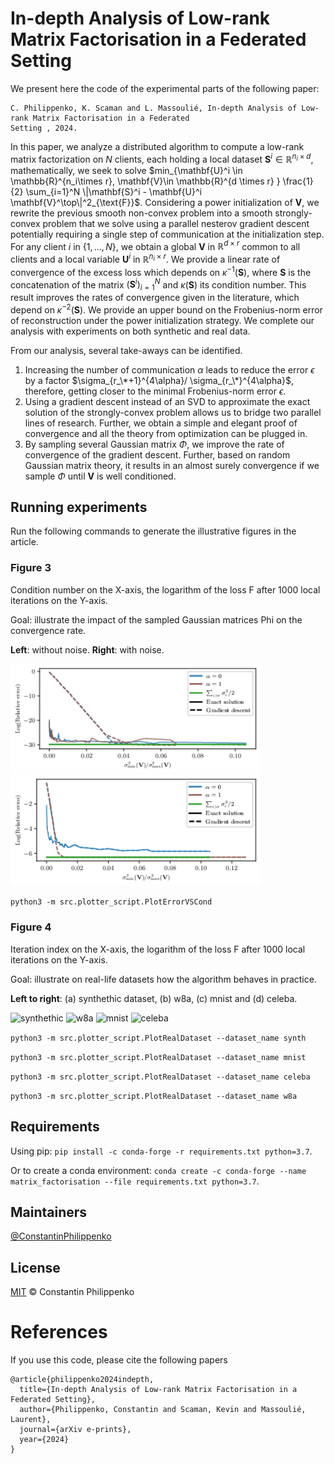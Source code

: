 # In-depth Analysis of Low-rank Matrix Factorisation in a Federated Setting
We present here the code of the experimental parts of the following paper:
```
C. Philippenko, K. Scaman and L. Massoulié, In-depth Analysis of Low-rank Matrix Factorisation in a Federated 
Setting , 2024.
```

In this paper, we analyze a distributed algorithm to compute a low-rank matrix factorization on $N$ clients, each 
holding a local dataset $\mathbf{S}^i \in \mathbb{R}^{n_i \times d}$, mathematically, we seek to solve 
$min_{\mathbf{U}^i \in \mathbb{R}^{n_i\times r}, \mathbf{V}\in \mathbb{R}^{d \times r} } \frac{1}{2} \sum_{i=1}^N \|\mathbf{S}^i - \mathbf{U}^i \mathbf{V}^\top\|^2_{\text{F}}$. 
Considering a power initialization of $\mathbf{V}$, we rewrite the previous smooth non-convex problem into a smooth 
strongly-convex problem that we solve using a parallel nesterov gradient descent potentially requiring a single step of 
communication at the initialization step. For any client $i$ in $\{1, \dots, N\}$, we obtain a global $\mathbf{V}$ in 
$\mathbb{R}^{d \times r}$ common to all clients and a local variable $\mathbf{U}^i$ in $\mathbb{R}^{n_i \times r}$. We 
provide a linear rate of convergence of the excess loss which depends on $\kappa^{-1}(\mathbf{S})$, where $\mathbf{S}$ 
is the concatenation of the matrix $(\mathbf{S}^i)_{i=1}^N$ and $\kappa(\mathbf{S})$ its condition number. This result 
improves the rates of convergence given in the literature, which depend on $\kappa^{-2}(\mathbf{S})$. We provide an 
upper bound on the Frobenius-norm error of reconstruction under the power initialization strategy. We complete our 
analysis with experiments on both synthetic and real data.


From our analysis, several take-aways can be identified.
1. Increasing the number of communication $\alpha$ leads to reduce the error $\epsilon$ by a factor 
$\sigma_{r_\*+1}^{4\alpha}/ \sigma_{r_\*}^{4\alpha}$, therefore, getting closer to the minimal Frobenius-norm error 
$\epsilon$.
2. Using a gradient descent instead of an SVD to approximate the exact solution of the strongly-convex problem allows us 
to bridge two parallel lines of research. Further, we obtain a simple and elegant proof of convergence and all the 
theory from optimization can be plugged in.
3. By sampling several Gaussian matrix $\Phi$, we improve the rate of convergence of the gradient descent. Further, 
based on random Gaussian matrix theory, it results in an almost surely convergence if we sample $\Phi$ until 
$\mathbf{V}$ is well conditioned.

## Running experiments

Run the following commands to generate the illustrative figures in the article.

### Figure 3

Condition number on the X-axis, the logarithm of the loss F after 1000 local iterations on the Y-axis.

Goal: illustrate the impact of the sampled Gaussian matrices Phi on the convergence rate.


**Left**: without noise. **Right**: with noise.

<p float="left">
  <img src="pictures_for_README/convergence_vs_cond_synth_N25_d200_r5_U_eps0.png" alt="Condition number on X-axis, loss 
on Y-axis, without noise" width="400"/>
  <img src="pictures_for_README/convergence_vs_cond_synth_N25_d200_r5_U_eps1e-06.png" alt="Condition number on X-axis, 
loss on Y-axis, with noise" width="400"/>
</p>

```python3 -m src.plotter_script.PlotErrorVSCond```

### Figure 4

Iteration index on the X-axis, the logarithm of the loss F after 1000 local iterations on the Y-axis.

Goal: illustrate on real-life datasets how the algorithm behaves in practice.


**Left to right**: (a) synthethic dataset, (b) w8a, (c) mnist and (d) celeba.

<p float="left">
  <img src="pictures_for_README/synth_N25_d200_r5_U_eps1e-06.png" alt="synthethic" width="200"/>
  <img src="pictures_for_README/w8a_N25_d300_r20_U.png" alt="w8a" width="200"/>
  <img src="pictures_for_README/mnist_N10_d784_r20_U.png" alt="mnist" width="200"/>
  <img src="pictures_for_README/celeba_N25_d3072_r20_U.png" alt="celeba" width="200"/>
</p>


```python3 -m src.plotter_script.PlotRealDataset --dataset_name synth```

```python3 -m src.plotter_script.PlotRealDataset --dataset_name mnist```

```python3 -m src.plotter_script.PlotRealDataset --dataset_name celeba```

```python3 -m src.plotter_script.PlotRealDataset --dataset_name w8a```

## Requirements

Using pip:
```pip install -c conda-forge -r requirements.txt python=3.7```. 

Or to create a conda environment: ```conda create -c conda-forge --name matrix_factorisation --file requirements.txt python=3.7```.

## Maintainers

[@ConstantinPhilippenko](https://github.com/philipco)

## License

[MIT](LICENSE) © Constantin Philippenko

# References
If you use this code, please cite the following papers

```
@article{philippenko2024indepth,
  title={In-depth Analysis of Low-rank Matrix Factorisation in a Federated Setting},
  author={Philippenko, Constantin and Scaman, Kevin and Massoulié, Laurent},
  journal={arXiv e-prints},
  year={2024}
}
```